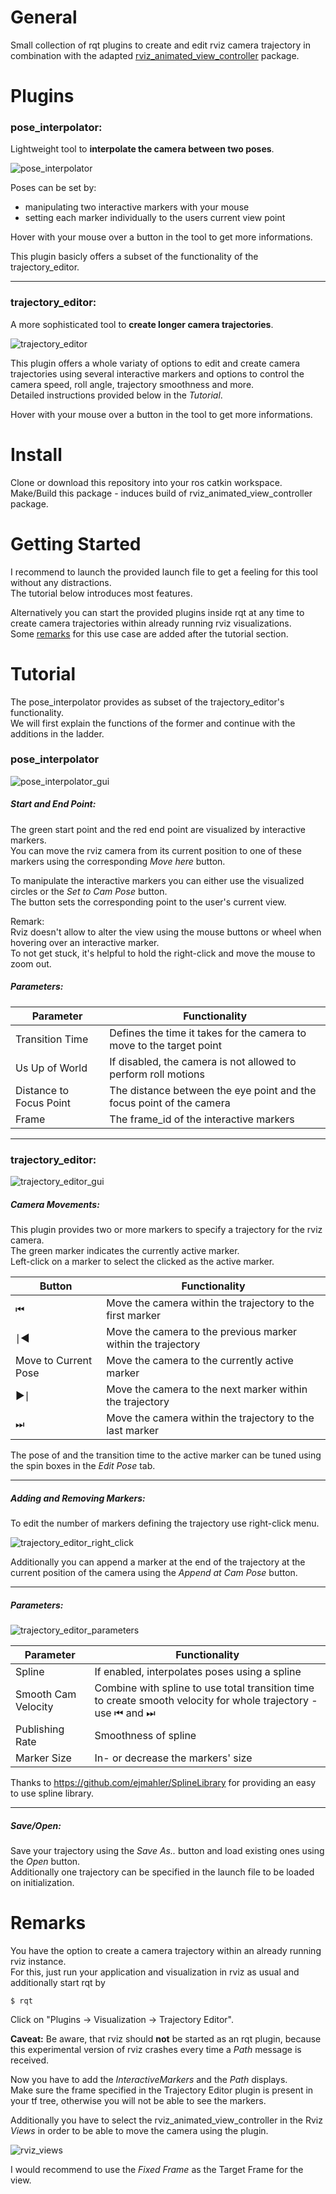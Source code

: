 # General

Small collection of rqt plugins to create and edit rviz camera trajectory in combination with the adapted [rviz_animated_view_controller](https://git.ais.uni-bonn.de/razlaw/trajectory_editor/tree/master/rviz_animated_view_controller) package.

# Plugins

### pose_interpolator:

Lightweight tool to **interpolate the camera between two poses**.

![pose_interpolator](readme/pose_interpolator.png)

Poses can be set by:  
- manipulating two interactive markers with your mouse 
- setting each marker individually to the users current view point 

Hover with your mouse over a button in the tool to get more informations.

This plugin basicly offers a subset of the functionality of the trajectory_editor.

---

### trajectory_editor:

A more sophisticated tool to **create longer camera trajectories**.

![trajectory_editor](readme/trajectory_editor.png)

This plugin offers a whole variaty of options to edit and create camera trajectories using several interactive markers and options to control the camera speed, roll angle, trajectory smoothness and more.  
Detailed instructions provided below in the *Tutorial*. 

Hover with your mouse over a button in the tool to get more informations.   

# Install

Clone or download this repository into your ros catkin workspace.  
Make/Build this package - induces build of rviz_animated_view_controller package. 

# Getting Started

I recommend to launch the provided launch file to get a feeling for this tool without any distractions.  
The tutorial below introduces most features. 

Alternatively you can start the provided plugins inside rqt at any time to create camera trajectories within already running rviz visualizations.  
Some [remarks](https://git.ais.uni-bonn.de/razlaw/trajectory_editor/edit/master/rqt_pose_interpolator/README.md#remarks) for this use case are added after the tutorial section. 

# Tutorial

The pose_interpolator provides as subset of the trajectory_editor's functionality.  
We will first explain the functions of the former and continue with the additions in the ladder.  

### pose_interpolator

![pose_interpolator_gui](readme/pose_interpolator_gui.png)

##### Start and End Point:

The green start point and the red end point are visualized by interactive markers.  
You can move the rviz camera from its current position to one of these markers using the corresponding *Move here* button.   

To manipulate the interactive markers you can either use the visualized circles or the *Set to Cam Pose* button.  
The button sets the corresponding point to the user's current view.  

Remark:  
Rviz doesn't allow to alter the view using the mouse buttons or wheel when hovering over an interactive marker.  
To not get stuck, it's helpful to hold the right-click and move the mouse to zoom out.

##### Parameters:

| Parameter | Functionality |
| -------- | -------- |
| Transition Time  | Defines the time it takes for the camera to move to the target point |
| Us Up of World   | If disabled, the camera is not allowed to perform roll motions |
| Distance to Focus Point | The distance between the eye point and the focus point of the camera |
| Frame |  The frame_id of the interactive markers |

---

### trajectory_editor:

![trajectory_editor_gui](readme/trajectory_editor_gui.png)

##### Camera Movements:

This plugin provides two or more markers to specify a trajectory for the rviz camera.  
The green marker indicates the currently active marker.  
Left-click on a marker to select the clicked as the active marker.  

| Button | Functionality |
| -------- | -------- |
| ⏮ | Move the camera within the trajectory to the first marker |
| ∣◄ | Move the camera to the previous marker within the trajectory |
| Move to Current Pose | Move the camera to the currently active marker |
| ►∣ | Move the camera to the next marker within the trajectory |
| ⏭ | Move the camera within the trajectory to the last marker |

The pose of and the transition time to the active marker can be tuned using the spin boxes in the *Edit Pose* tab. 

---

##### Adding and Removing Markers:

To edit the number of markers defining the trajectory use right-click menu.  

![trajectory_editor_right_click](readme/trajectory_editor_right_click.png)

Additionally you can append a marker at the end of the trajectory at the current position of the camera using the *Append at Cam Pose* button.

---

##### Parameters:

![trajectory_editor_parameters](readme/trajectory_editor_parameters.png)

| Parameter | Functionality |
| -------- | -------- |
| Spline | If enabled, interpolates poses using a spline |
| Smooth Cam Velocity | Combine with spline to use total transition time to create smooth velocity for whole trajectory - use ⏮ and ⏭ | 
| Publishing Rate | Smoothness of spline |
| Marker Size | In- or decrease the markers' size |

Thanks to https://github.com/ejmahler/SplineLibrary for providing an easy to use spline library.

---

##### Save/Open:

Save your trajectory using the *Save As..* button and load existing ones using the *Open* button.  
Additionally one trajectory can be specified in the launch file to be loaded on initialization.

# Remarks

You have the option to create a camera trajectory within an already running rviz instance.   
For this, just run your application and visualization in rviz as usual and additionally start rqt by 

```
$ rqt
```

Click on "Plugins -> Visualization -> Trajectory Editor".

**Caveat:** Be aware, that rviz should **not** be started as an rqt plugin, because this experimental version of rviz crashes every time a *Path* message is received.

Now you have to add the *InteractiveMarkers* and the *Path* displays.  
Make sure the frame specified in the Trajectory Editor plugin is present in your tf tree, otherwise you will not be able to see the markers. 

Additionally you have to select the rviz_animated_view_controller in the Rviz *Views* in order to be able to move the camera using the plugin.

![rviz_views](readme/rviz_view.png)

I would recommend to use the *Fixed Frame* as the Target Frame for the view. 
